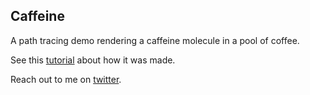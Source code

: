 ## Caffeine

A path tracing demo rendering a caffeine molecule in a pool of coffee.

See this [tutorial](http://wwwtyro.net/2018/02/25/caffeine.html) about how it was made.

Reach out to me on [twitter](https://twitter.com/wwwtyro).
